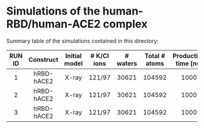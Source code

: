 # Simulations of the human-RBD/human-ACE2 complex 
Summary table of the simulations contained in this directory:

|   RUN ID	   |  Construct	| Initial model	| # K/Cl ions |	 # waters | Total # atoms | Production time [ns] |
| :------: |  :------:  |     :------:  | :------:    | :------:  | :------:      | :------:             |
| 1 | hRBD-hACE2 | X-ray | 121/97 | 30621 | 104592 | 1000 |
| 2 | hRBD-hACE2 | X-ray | 121/97 | 30621 | 104592 | 1000 |
| 3 | hRBD-hACE2 | X-ray | 121/97 | 30621 | 104592 | 1000 |
